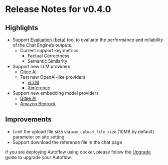 # Release Notes for v0.4.0

## Highlights

- Support [Evaluation (beta)](../evaluation.mdx) tool to evaluate the performance and reliability of the Chat Engine’s outputs.
  - Current support key metrics:
    - Factual Correctness
    - Semantic Similarity
- Support new LLM providers
  - [Gitee AI](../llm.mdx#gitee-ai)
  - Test new OpenAI-like providers
    - [vLLM](../llm.mdx#vllm)
    - [Xinference](../llm.mdx#xinference)
- Support new embedding model providers
  - [Gitee AI](../embedding-model.mdx#gitee-ai)
  - [Amazon Bedrock](../embedding-model.mdx#amazon-bedrock)

## Improvements

- Limit the upload file size via `max_upload_file_size` (10MB by default) parameter on site setting
- Support download the reference file in the chat page

If you are deploying Autoflow using docker, please follow the [Upgrade](../deploy-with-docker.mdx#upgrade) guide to upgrade your Autoflow.
